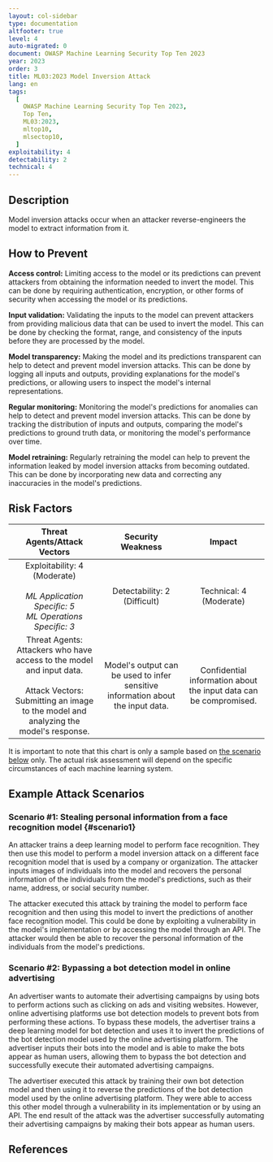 ```yaml
---
layout: col-sidebar
type: documentation
altfooter: true
level: 4
auto-migrated: 0
document: OWASP Machine Learning Security Top Ten 2023
year: 2023
order: 3
title: ML03:2023 Model Inversion Attack
lang: en
tags:
  [
    OWASP Machine Learning Security Top Ten 2023,
    Top Ten,
    ML03:2023,
    mltop10,
    mlsectop10,
  ]
exploitability: 4
detectability: 2
technical: 4
---
```


## Description

Model inversion attacks occur when an attacker reverse-engineers the model to
extract information from it.

## How to Prevent

**Access control:** Limiting access to the model or its predictions can prevent
attackers from obtaining the information needed to invert the model. This can be
done by requiring authentication, encryption, or other forms of security when
accessing the model or its predictions.

**Input validation:** Validating the inputs to the model can prevent attackers
from providing malicious data that can be used to invert the model. This can be
done by checking the format, range, and consistency of the inputs before they
are processed by the model.

**Model transparency:** Making the model and its predictions transparent can
help to detect and prevent model inversion attacks. This can be done by logging
all inputs and outputs, providing explanations for the model's predictions, or
allowing users to inspect the model's internal representations.

**Regular monitoring:** Monitoring the model's predictions for anomalies can
help to detect and prevent model inversion attacks. This can be done by tracking
the distribution of inputs and outputs, comparing the model's predictions to
ground truth data, or monitoring the model's performance over time.

**Model retraining:** Regularly retraining the model can help to prevent the
information leaked by model inversion attacks from becoming outdated. This can
be done by incorporating new data and correcting any inaccuracies in the model's
predictions.

## Risk Factors

|                                                                    Threat Agents/Attack Vectors                                                                     |                                Security Weakness                                |                              Impact                               |
| :-----------------------------------------------------------------------------------------------------------------------------------------------------------------: | :-----------------------------------------------------------------------------: | :---------------------------------------------------------------: |
|                                 Exploitability: 4 (Moderate) <br><br> _ML Application Specific: 5_ <br> _ML Operations Specific: 3_                                 |                          Detectability: 2 (Difficult)                           |                      Technical: 4 (Moderate)                      |
| Threat Agents: Attackers who have access to the model and input data. <br><br> Attack Vectors: Submitting an image to the model and analyzing the model's response. | Model's output can be used to infer sensitive information about the input data. | Confidential information about the input data can be compromised. |

It is important to note that this chart is only a sample based on
[the scenario below](#scenario1) only. The actual risk assessment will depend on
the specific circumstances of each machine learning system.

## Example Attack Scenarios

### Scenario \#1: Stealing personal information from a face recognition model {#scenario1}

An attacker trains a deep learning model to perform face recognition. They then
use this model to perform a model inversion attack on a different face
recognition model that is used by a company or organization. The attacker inputs
images of individuals into the model and recovers the personal information of
the individuals from the model\'s predictions, such as their name, address, or
social security number.

The attacker executed this attack by training the model to perform face
recognition and then using this model to invert the predictions of another face
recognition model. This could be done by exploiting a vulnerability in the
model\'s implementation or by accessing the model through an API. The attacker
would then be able to recover the personal information of the individuals from
the model\'s predictions.

### Scenario \#2: Bypassing a bot detection model in online advertising

An advertiser wants to automate their advertising campaigns by using bots to
perform actions such as clicking on ads and visiting websites. However, online
advertising platforms use bot detection models to prevent bots from performing
these actions. To bypass these models, the advertiser trains a deep learning
model for bot detection and uses it to invert the predictions of the bot
detection model used by the online advertising platform. The advertiser inputs
their bots into the model and is able to make the bots appear as human users,
allowing them to bypass the bot detection and successfully execute their
automated advertising campaigns.

The advertiser executed this attack by training their own bot detection model
and then using it to reverse the predictions of the bot detection model used by
the online advertising platform. They were able to access this other model
through a vulnerability in its implementation or by using an API. The end result
of the attack was the advertiser successfully automating their advertising
campaigns by making their bots appear as human users.

## References

